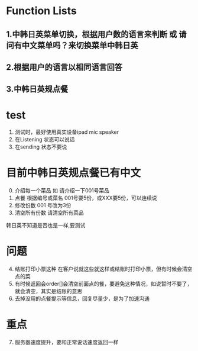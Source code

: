 # Function Lists

## 1.中韩日英菜单切换，根据用户数的语言来判断 或 请问有中文菜单吗？来切换菜单中韩日英
## 2.根据用户的语言以相同语言回答
## 3.中韩日英规点餐

# test
1. 测试时，最好使用真实设备ipad mic speaker
2. 在Listening 状态可以说话
3. 在sending 状态不要说

# 目前中韩日英规点餐已有中文

0. 介绍每一个菜品        如 请介绍一下001号菜品
1. 点餐 根据编号或菜名    001号要5份，或XXX要5份，可以连续说
2. 修改份数              001 号改为3份
3. 清空所有份数          请清空所有菜品

韩日英不知道是否也是一样,要测试

# 问题
4. 结账打印小票这种 在客户说就这些就这样或结账时打印小票，但有时候会清空点的菜
5. 有时候返回会order[]会清空前面点的餐，要避免这种情况，如说暂时不要了，就会清空，其实是结账的意思
6. 去掉没用的点餐提示等信息，回复尽量少，是为了加速沟通

# 重点
7. 服务器速度提升，要和正常说话速度返回一样
